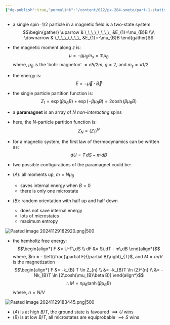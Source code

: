 ```yaml
---
{"dg-publish":true,"permalink":"/content/012/px-284-smeto/part-1-statistical-mechanics/e-single-particle-partition-function/px-284-e5c-spin-half-paramagnet/","noteIcon":"1","created":"2025-08-27T13:15:25.043+01:00","updated":"2025-01-03T12:31:00.000+00:00"}
---
```


- a single spin$-1/2$ particle in a magnetic field is a two-state system
$$\begin{gather}
\uparrow & \_\_\_\_\_\_\_\_ &E_{1}=\mu_{B}B \\\\
\downarrow & \_\_\_\_\_\_\_\_  &E_{1}=-\mu_{B}B
\end{gather}$$
- the magnetic moment along $z$ is:
$$\mu = - g\mu_B m_{s}= \mp\mu_B$$
	where, $\mu_B$ is the 'bohr magneton' $= e\hbar/2m$, $g=2$, and $m_{s}= \pm 1/2$
- the energy is:
$$E = - \vec\mu \cdot \vec B$$
- the single particle partition function is:
$$Z_{1} = \exp(\beta\mu_{B}B) + \exp(-\beta\mu_{B}B) = 2\cosh(\beta\mu_{B}B)$$

- a **paramagnet** is an array of $N$ *non-interacting* spins

- here, the $N$-particle partition function is:
$$Z_{N} = (Z_{1})^N$$
- for a magnetic system, the first law of thermodynamics can be written as:
$$dU = T\,dS - m\,dB$$
- two possible configurations of the paramagnet could be:
- $(A):$ all moments up, $m = N\mu_B$
	- saves internal energy when $B=0$
	- there is only one microstate
- $(B):$ random orientation with half up and half down
	- does not save internal energy
	- lots of microstates
	- maximum entropy

![Pasted image 20241129182920.png|500](/img/user/pics/Pasted%20image%2020241129182920.png)

- the hemholtz free energy:
$$\begin{align*}
F &= U-T\,dS \\
dF  &= S\,dT - m\,dB
\end{align*}$$
	where, $m = - \left(\frac{\partial F}{\partial B}\right)_{T}$, and ${} M = m/V$ is the magnetization
$$\begin{align*}
F &= -k_{B} T \ln Z_{n} \\
&= -k_{B}T \ln (Z)^{n} \\
&= -Nk_{B}T \ln [2\cosh(\mu_{B}\beta B)]
\end{align*}$$
$$\therefore M = n \mu_{B} \tanh(\beta\mu_{B} B)$$
	where, $n = N/V$

![Pasted image 20241129183445.png|500](/img/user/pics/Pasted%20image%2020241129183445.png)
- $(A)$ is at high $B/T$, the ground state is favoured $\implies U$ wins
- $(B)$ is at low $B/T$, all microstates are equiprobable $\implies S$ wins
